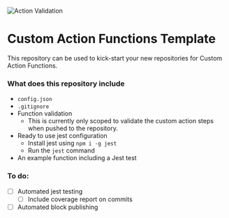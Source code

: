 ![Action Validation](https://github.com/betty-services/Custom-Action-Functions-Template/actions/workflows/main.yml/badge.svg?event=push)

# Custom Action Functions Template

This repository can be used to kick-start your new repositories for Custom Action Functions.

### What does this repository include

- `config.json`
- `.gitignore`
- Function validation
  - This is currently only scoped to validate the custom action steps when pushed to the repository.
- Ready to use jest configuration
  - Install jest using `npm i -g jest`
  - Run the `jest` command
- An example function including a Jest test

### To do:

- [ ] Automated jest testing
  - [ ] Include coverage report on commits
- [ ] Automated block publishing
